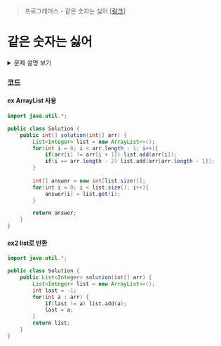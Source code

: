 > 프로그래머스 - 같은 숫자는 싫어 [[링크](https://school.programmers.co.kr/learn/courses/30/lessons/12906#)]

# 같은 숫자는 싫어
<details markdown ="1">
<summary>문제 설명 보기</summary>
<img src="https://user-images.githubusercontent.com/86038910/186046935-9043cbc4-fd65-40d1-9f52-760e4ec319df.png">
</details>

### 코드
#### ex ArrayList 사용
```java
import java.util.*;

public class Solution {
    public int[] solution(int[] arr) {
        List<Integer> list = new ArrayList<>();
        for(int i = 0; i < arr.length - 1; i++){
            if(arr[i] != arr[i + 1]) list.add(arr[i]);
            if(i == arr.length - 2) list.add(arr[arr.length - 1]);
        }
        
        int[] answer = new int[list.size()];
        for(int i = 0; i < list.size(); i++){
            answer[i] = list.get(i);
        }

        return answer;
    }
}
```

#### ex2 list로 반환 

```java
import java.util.*;

public class Solution {
    public List<Integer> solution(int[] arr) {
        List<Integer> list = new ArrayList<>();
        int last = -1;
        for(int a : arr) {
            if(last != a) list.add(a);
            last = a;
        }
        return list;
    }
}
```

